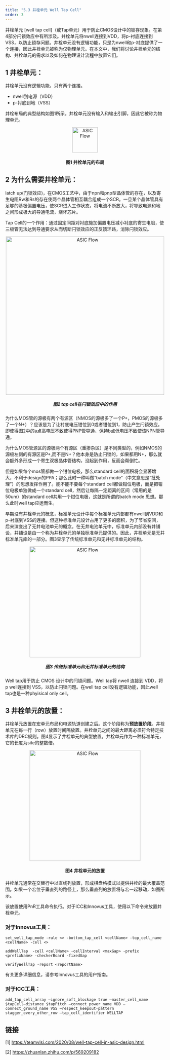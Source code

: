 ```yaml
---
title: "5.3 井栓单元 Well Tap Cell"
order: 3
---
```


井栓单元 [well tap cell]（或Tap单元）用于防止CMOS设计中的锁存现象。在第4部分闩锁效应中有所涉及。井栓单元将nwell连接到VDD，将p-衬底连接到VSS，以防止锁存问题。井栓单元没有逻辑功能，只是为nwell和p-衬底提供了一个连接，因此井栓单元被称为仅物理单元。在本文中，我们将讨论井栓单元的结构、井栓单元的需求以及如何在物理设计流程中放置它们。

## 1 井栓单元：

井栓单元没有逻辑功能，只有两个连接。

- nwell到电源（VDD）
- p-衬底到地（VSS）

井栓布局的典型结构如图1所示。井栓单元没有输入和输出引脚，因此它被称为物理单元。

<div style="text-align:center;">
  <img src="/res/images/train_eda_5/wellTapCell.png" alt="ASIC Flow" width="80" />
  <h4>图1 井栓单元的布局</h4>
</div>

## 2 为什么需要井栓单元：

latch up(门锁效应)，在CMOS工艺中，由于npn和pnp型晶体管的存在，以及寄生电阻Rw和Rs的存在使两个晶体管相互耦合组成一个SCR。一旦某个晶体管具有足够的基极偏置电压，使SCR进入工作状态，将电流不断放大，将导致电源和地之间形成极大的导通电流，烧坏芯片。

Tap Cell的一个作用：通过固定间距对衬底施加偏置电压减小衬底的寄生电阻，使三极管无法达到导通要求从而切断闩锁效应的正反馈环路，消除闩锁效应。

<div style="text-align:center;">
  <img src="/res/images/train_eda_5/image.png" alt="ASIC Flow" width="500" />
  <h5>图2 tap cell在闩锁效应中的作用</h5>
</div>

为什么MOS管的源极有两个有源区（NMOS的源极多了一个P+，PMOS的源极多了一个N+）？应该是为了让衬底电压钳位到0或者钳位到1，防止产生闩锁效应。即使得图2中的a点高电压不致使得PNP管导通，保持b点低电压不致使该NPN管导通。

为什么MOS管源区的源极两个有源区（重掺杂区）是不同类型的，例如NMOS的源极左侧的有源区是P+,而不是N+？他本身是防止闩锁的，如果都用N+，那么就会额外多形成一个寄生双极晶体管结构，没起到作用，反而会帮倒忙。

但是如果每个mos管都做一个钳位电极，那么standard cell的面积将会显著增大，不利于design的PPA；那么此时一种叫做“batch mode”（中文意思是“批处理”）的思想发挥作用了。能不能不要每个standard cell都做钳位电极，而是把钳位电极单独做成一个standard cell，然后让每隔一定距离的区间（常用的是50um）的standard cell共用一个钳位电极，这就是所谓的batch mode 思想。那么此时well tap应运而生。

早期没有井栓单元的概念，标准单元设计中每个标准单元内部都有nwell到VDD和p-衬底到VSS的连接。但这种标准单元设计占用了更多的面积，为了节省空间，后来演变出了无井电池单元的概念。在无井电池单元中，标准单元内部没有井铺设，井铺设是由一个称为井栓单元的单独标准单元提供的。因此，井栓单元是无井标准单元库的一部分。图3显示了传统标准单元和无井标准单元的结构。

<div style="text-align:center;">
  <img src="/res/images/train_eda_5/TaplessCell.png" alt="ASIC Flow" width="350" />
  <h5>图3 传统标准单元和无井标准单元的结构</h5>
</div>

Well tap用于防止 CMOS 设计中的闩锁问题。Well tap将 nwell 连接到 VDD，将 p well连接到 VSS，以防止闩锁问题。在well tap cell没有逻辑功能，因此well tap也是一种phyisical only cell。

## 3 井栓单元的放置：

井栓单元放置在宏单元布局和电源轨道创建之后。这个阶段称为**预放置阶段**。井栓单元在每一行（row）放置时间隔放置。井栓单元之间的最大距离必须符合特定技术库的DRC规则。图4显示了井栓单元的典型放置。井栓单元作为一种标准单元，它的长度为site的整数倍。

<div style="text-align:center;">
  <img src="/res/images/train_eda_5/wellTapPlacement.png" alt="ASIC Flow" width="350" />
  <h4>图4 井栓单元的放置</h4>
</div>

井栓单元通常在交替行中以直线列放置，形成棋盘格模式以提供井栓的最大覆盖范围。如果一个宏位于垂直列的路径上，那么垂直列的放置将与宏一起移动，如图所示。

该放置使用PnR工具命令执行。对于ICC和Innovus工具，使用以下命令来放置井栓单元。

### 对于Innovus工具：

```
set_well_tap_mode -rule <> -bottom_tap_cell <cellName> -top_cell_name <cellName> -cell <>

addWellTap  -cell <cellName> -cellInterval <maxGap> -prefix <prefixName> -checkerBoard -fixedGap

verifyWellTap -report <reportName>
```

有关更多详细信息，请参考Innovus工具的用户指南。

### 对于ICC工具：
```
add_tap_cell_array –ignore_soft_blockage true –master_cell_name $tapCell–distance $tapPitch –connect_power_name VDD –connect_ground_name VSS –respect_keepout-pattern stagger_every_other_row –tap_cell_identifier WELLTAP
```

## 链接

[1] https://teamvlsi.com/2020/08/well-tap-cell-in-asic-design.html

[2] https://zhuanlan.zhihu.com/p/569209182